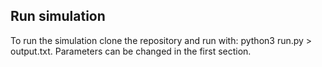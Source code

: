 ## Run simulation
To run the simulation clone the repository and run with: python3 run.py > output.txt. Parameters can be changed in the first section. 
